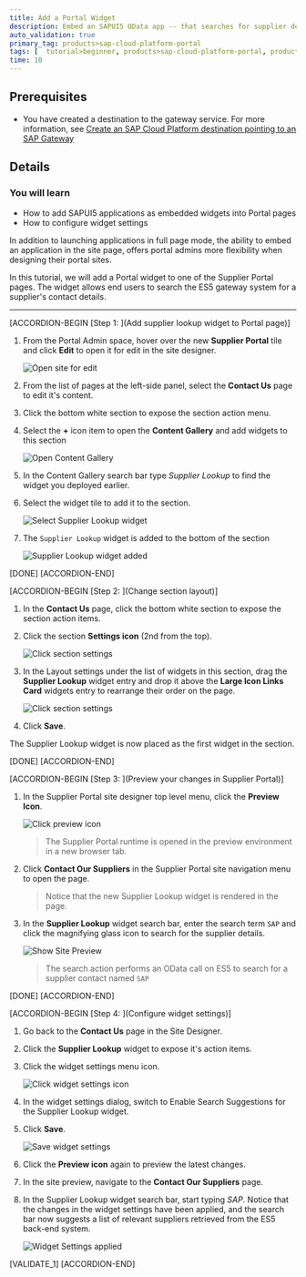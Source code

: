 ```yaml
---
title: Add a Portal Widget
description: Embed an SAPUI5 OData app -- that searches for supplier details using the ES5 Gateway OData endpoints -- into a site page as a portal widget.
auto_validation: true
primary_tag: products>sap-cloud-platform-portal
tags: [  tutorial>beginner, products>sap-cloud-platform-portal, products>sap-cloud-platform, products>sap-web-ide, topic>sapui5]
time: 10
---
```


## Prerequisites  
  - You have created a destination to the gateway service. For more information, see [Create an SAP Cloud Platform destination pointing to an SAP Gateway](https://www.sap.com/developer/tutorials/teched-2016-3.html#_blank)

## Details
### You will learn  
  - How to add SAPUI5 applications as embedded widgets into Portal pages
  - How to configure widget settings

In addition to launching applications in full page mode, the ability to embed an application in the site page, offers portal admins more flexibility when designing their portal sites.

In this tutorial, we will add a Portal widget to one of the Supplier Portal pages. The widget allows end users to search the ES5 gateway system for a supplier's contact details.

---

[ACCORDION-BEGIN [Step 1: ](Add supplier lookup widget to Portal page)]
1. From the Portal Admin space, hover over the new **Supplier Portal** tile and click **Edit** to open it for edit in the site designer.

    ![Open site for edit](1-open-site-for-edit.png)

2. From the list of pages at the left-side panel, select the **Contact Us** page to edit it's content.
3. Click the bottom white section to expose the section action menu.
4. Select the **+** icon item to open the **Content Gallery** and add widgets to this section

    ![Open Content Gallery](10-section-action-menu.png)

5. In the Content Gallery search bar type *Supplier Lookup* to find the widget you deployed earlier.
6. Select the widget tile to add it to the section.

    ![Select Supplier Lookup widget](10-add-supplierlookup-widget.png)

7. The `Supplier Lookup` widget is added to the bottom of the section

    ![Supplier Lookup widget added](11-widget-added-to-page.png)

[DONE]
[ACCORDION-END]

[ACCORDION-BEGIN [Step 2: ](Change section layout)]
1. In the **Contact Us** page, click the bottom white section to expose the section action items.

2. Click the section **Settings icon** (2nd from the top).

    ![Click section settings](12-click-section-settings.png)

3. In the Layout settings under the list of widgets in this section, drag the **Supplier Lookup** widget entry and drop it above the **Large Icon Links Card** widgets entry to rearrange their order on the page.

    ![Click section settings](13-reorder-widgets.png)

4. Click **Save**.

The Supplier Lookup widget is now placed as the first widget in the section.

[DONE]
[ACCORDION-END]

[ACCORDION-BEGIN [Step 3: ](Preview your changes in Supplier Portal)]
1. In the Supplier Portal site designer top level menu, click the **Preview Icon**.

    ![Click preview icon](14-preview-icon.png)

    > The Supplier Portal runtime is opened in the preview environment in a new browser tab.

2. Click **Contact Our Suppliers** in the Supplier Portal site navigation menu to open the page.

    > Notice that the new Supplier Lookup widget is rendered in the page.

3. In the **Supplier Lookup** widget search bar, enter the search term `SAP` and click the magnifying glass icon to search for the supplier details.

    ![Show Site Preview](15-preview-site.png)

    > The search action performs an OData call on ES5 to search for a supplier contact named `SAP`

[DONE]
[ACCORDION-END]

[ACCORDION-BEGIN [Step 4: ](Configure widget settings)]
1. Go back to the **Contact Us** page in the Site Designer.

2. Click the **Supplier Lookup** widget to expose it's action items.

3. Click the widget settings menu icon.

    ![Click widget settings icon](16-widget-settings-icon.png)

4. In the widget settings dialog, switch to Enable Search Suggestions for the Supplier Lookup widget.

5. Click **Save**.

    ![Save widget settings](16-widget-settings-save.png)

6. Click the **Preview icon** again to preview the latest changes.
7. In the site preview, navigate to the **Contact Our Suppliers** page.
8. In the Supplier Lookup widget search bar, start typing *SAP*. Notice that the changes in the widget settings have been applied, and the search bar now suggests a list of relevant suppliers retrieved from the ES5 back-end system.

    ![Widget Settings applied](17-widget-settings-applied.png)


[VALIDATE_1]
[ACCORDION-END]
